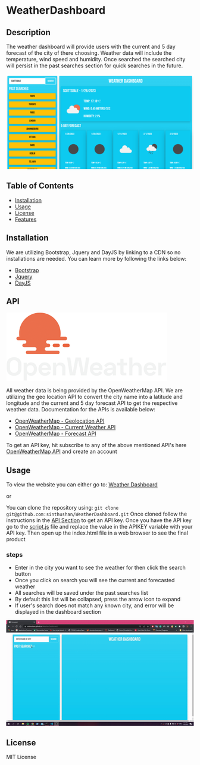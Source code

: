 # WeatherDashboard

## Description
The weather dashboard will provide users with the current and 5 day forecast of the city of there choosing. Weather data will include the temperature, wind speed and humidity. Once searched the searched city will persist in the past searches section for quick searches in the future.

![Work Day Scheduler Screenshot](./assets/images/MainWebsiteScreenshot.PNG)

## Table of Contents

- [Installation](#installation)
- [Usage](#usage)
- [License](#license)
- [Features](#Features)

## Installation

We are utilizing Bootstrap, Jquery and DayJS by linking to a CDN so no installations are needed. You can learn more by following the links below:
- [Bootstrap](https://getbootstrap.com/docs/3.4/getting-started/)
- [Jquery](https://jquery.com/download/)
- [DayJS](https://day.js.org/docs/en/installation/browser)

## API

![openWeatherMap](./assets/images/openWeatherMap.png)

All weather data is being provided by the OpenWeatherMap API. We are utilizing the geo location API to convert the city name into a latitude and longitude and the current and 5 day forecast API to get the respective weather data. Documentation for the APIs is available below:

* [OpenWeatherMap - Geolocation API](https://openweathermap.org/api/geocoding-api)
* [OpenWeatherMap - Current Weather API](https://openweathermap.org/current)
* [OpenWeatherMap - Forecast API](https://openweathermap.org/forecast5)

To get an API key, hit subscribe to any of the above mentioned API's here [OpenWeatherMap API](https://openweathermap.org/api) and create an account

## Usage

To view the website you can either go to: [Weather Dashboard](https://sinthushan.github.io/WeatherDashboard/)

or

You can clone the repository using: `git clone git@github.com:sinthushan/WeatherDashboard.git`
Once cloned follow the instructions in the [API Section](#api) to get an API key. Once you have the API key go to the [script.js](/assets/js/script.js) file and replace the value in the APIKEY variable with your API key. Then open up the index.html file in a web browser to see the final product

### steps

* Enter in the city you want to see the weather for then click the search button
* Once you click on search you will see the current and forecasted weather
* All searches will be saved under the past searches list
* By default this list will be collapsed, press the arrow icon to expand
* If user's search does not match any known city, and error will be displayed in the dashboard section

![Work Day Scheduler Demo](./assets/images/WeatherDashboardDemo.gif)

## License

MIT License

